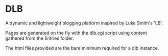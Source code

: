 # DLB
A dynamic and lightweight blogging platform inspired by Luke Smith's 'LB'.

Pages are generated on the fly with the dlb.cgi script using content gathered from the Entries folder.

The html files provided are the bare minimum required for a dlb instance.
